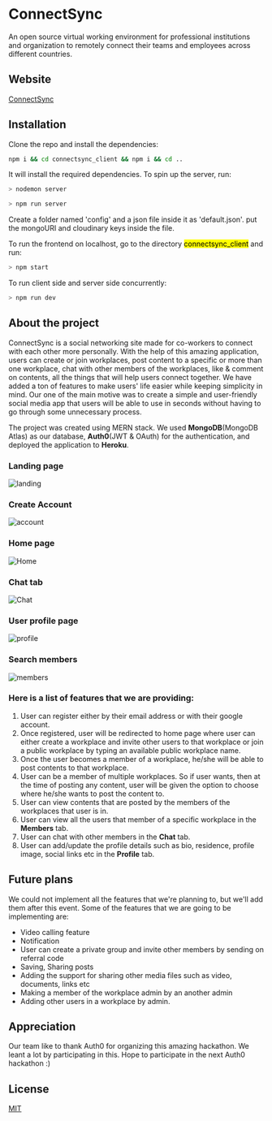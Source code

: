 # ConnectSync

An open source virtual working environment for professional institutions and organization to remotely connect their teams and employees across different countries.

## Website

[ConnectSync](https://connectsync.herokuapp.com/)


## Installation

Clone the repo and install the dependencies:

```bash
npm i && cd connectsync_client && npm i && cd ..
```

It will install the required dependencies.
To spin up the server, run:

```bash
> nodemon server

> npm run server
```

Create a folder named 'config' and a json file inside it as 'default.json'.
put the mongoURI and cloudinary keys inside the file.

To run the frontend on localhost, go to the directory <mark>connectsync_client</mark> and run:

```bash
> npm start
```

To run client side and server side concurrently:

```bash
> npm run dev
```

## About the project

ConnectSync is a social networking site made for co-workers to connect with each other more personally. With the help of this amazing application, users can create or join workplaces, post content to a specific or more than one workplace, chat with other members of the workplaces, like & comment on contents, all the things that will help users connect together. We have added a ton of features to make users' life easier while keeping simplicity in mind. Our one of the main motive was to create a simple and user-friendly social media app that users will be able to use in seconds without having to go through some unnecessary process.

The project was created using MERN stack. We used **MongoDB**(MongoDB Atlas) as our database, **Auth0**(JWT & OAuth) for the authentication, and deployed the application to **Heroku**.

### Landing page

![landing](https://res.cloudinary.com/dmn19/image/upload/v1597032386/Screenshot_148.png)

### Create Account

![account](https://res.cloudinary.com/dmn19/image/upload/v1597032385/Screenshot_147.png)

### Home page

![Home](https://res.cloudinary.com/dmn19/image/upload/v1597032384/Screenshot_149.png)

### Chat tab

![Chat](https://res.cloudinary.com/dmn19/image/upload/v1597072376/Screenshot_161.png)

### User profile page

![profile](https://res.cloudinary.com/dmn19/image/upload/v1597032385/Screenshot_153.png)

### Search members

![members](https://res.cloudinary.com/dmn19/image/upload/v1597032384/Screenshot_150.png)

### Here is a list of features that we are providing:

1. User can register either by their email address or with their google account.
2. Once registered, user will be redirected to home page where user can either create a workplace and invite other users to that workplace or join a public workplace by typing an available public workplace name.
3. Once the user becomes a member of a workplace, he/she will be able to post contents to that workplace.
4. User can be a member of multiple workplaces. So if user wants, then at the time of posting any content, user will be given the option to choose where he/she wants to post the content to.
5. User can view contents that are posted by the members of the workplaces that user is in.
6. User can view all the users that member of a specific workplace in the **Members** tab.
7. User can chat with other members in the **Chat** tab.
8. User can add/update the profile details such as bio, residence, profile image, social links etc in the **Profile** tab.

## Future plans

We could not implement all the features that we're planning to, but we'll add them after this event. Some of the features that we are going to be implementing are:

- Video calling feature
- Notification
- User can create a private group and invite other members by sending on referral code
- Saving, Sharing posts
- Adding the support for sharing other media files such as video, documents, links etc
- Making a member of the workplace admin by an another admin
- Adding other users in a workplace by admin.

## Appreciation

Our team like to thank Auth0 for organizing this amazing hackathon. We leant a lot by participating in this. Hope to participate in the next Auth0 hackathon :)

## License

[MIT](https://choosealicense.com/licenses/mit/)
